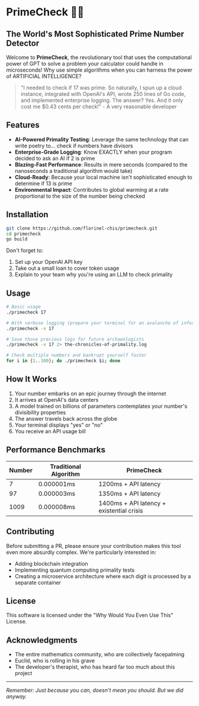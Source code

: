 # PrimeCheck 🧠✨


## The World's Most Sophisticated Prime Number Detector

Welcome to **PrimeCheck**, the revolutionary tool that uses the computational power of GPT to solve a problem your calculator could handle in microseconds! Why use simple algorithms when you can harness the power of ARTIFICIAL INTELLIGENCE?

> "I needed to check if 17 was prime. So naturally, I spun up a cloud instance, integrated with OpenAI's API, wrote 250 lines of Go code, and implemented enterprise logging. The answer? Yes. And it only cost me $0.43 cents per check!" - A very reasonable developer

## Features

- **AI-Powered Primality Testing**: Leverage the same technology that can write poetry to... check if numbers have divisors
- **Enterprise-Grade Logging**: Know EXACTLY when your program decided to ask an AI if 2 is prime
- **Blazing-Fast Performance**: Results in mere seconds (compared to the nanoseconds a traditional algorithm would take)
- **Cloud-Ready**: Because your local machine isn't sophisticated enough to determine if 13 is prime
- **Environmental Impact**: Contributes to global warming at a rate proportional to the size of the number being checked

## Installation

```bash
git clone https://github.com/florinel-chis/primecheck.git
cd primecheck
go build
```

Don't forget to:

1. Set up your OpenAI API key
2. Take out a small loan to cover token usage
3. Explain to your team why you're using an LLM to check primality

## Usage

```bash
# Basic usage
./primecheck 17

# With verbose logging (prepare your terminal for an avalanche of information)
./primecheck -v 17

# Save those precious logs for future archaeologists
./primecheck -v 17 2> the-chronicles-of-primality.log

# Check multiple numbers and bankrupt yourself faster
for i in {1..100}; do ./primecheck $i; done
```

## How It Works

1. Your number embarks on an epic journey through the internet
2. It arrives at OpenAI's data centers
3. A model trained on billions of parameters contemplates your number's divisibility properties
4. The answer travels back across the globe
5. Your terminal displays "yes" or "no"
6. You receive an API usage bill

## Performance Benchmarks

| Number | Traditional Algorithm | PrimeCheck |
|--------|----------------------|------------|
| 7 | 0.000001ms | 1200ms + API latency |
| 97 | 0.000003ms | 1350ms + API latency |
| 1009 | 0.000008ms | 1400ms + API latency + existential crisis |

## Contributing

Before submitting a PR, please ensure your contribution makes this tool even more absurdly complex. We're particularly interested in:

- Adding blockchain integration
- Implementing quantum computing primality tests
- Creating a microservice architecture where each digit is processed by a separate container

## License

This software is licensed under the "Why Would You Even Use This" License.

## Acknowledgments

- The entire mathematics community, who are collectively facepalming
- Euclid, who is rolling in his grave
- The developer's therapist, who has heard far too much about this project

---

*Remember: Just because you can, doesn't mean you should. But we did anyway.*